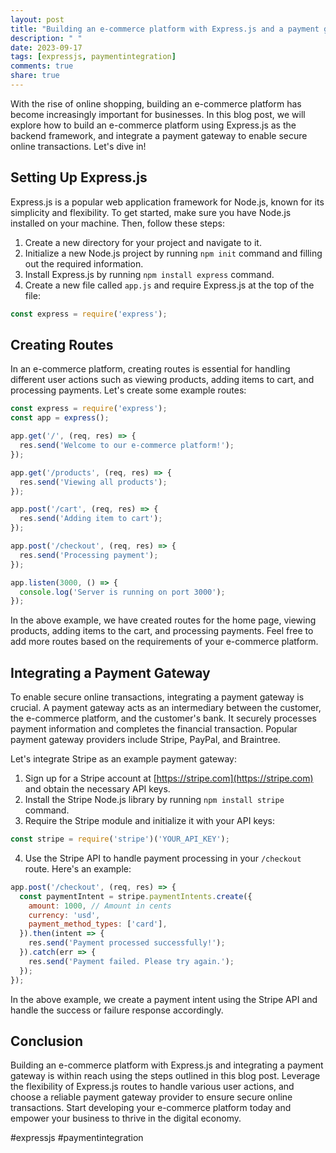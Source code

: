 ```yaml
---
layout: post
title: "Building an e-commerce platform with Express.js and a payment gateway integration"
description: " "
date: 2023-09-17
tags: [expressjs, paymentintegration]
comments: true
share: true
---
```


With the rise of online shopping, building an e-commerce platform has become increasingly important for businesses. In this blog post, we will explore how to build an e-commerce platform using Express.js as the backend framework, and integrate a payment gateway to enable secure online transactions. Let's dive in!

## Setting Up Express.js

Express.js is a popular web application framework for Node.js, known for its simplicity and flexibility. To get started, make sure you have Node.js installed on your machine. Then, follow these steps:

1. Create a new directory for your project and navigate to it.
2. Initialize a new Node.js project by running `npm init` command and filling out the required information.
3. Install Express.js by running `npm install express` command.
4. Create a new file called `app.js` and require Express.js at the top of the file:
```javascript
const express = require('express');
```

## Creating Routes

In an e-commerce platform, creating routes is essential for handling different user actions such as viewing products, adding items to cart, and processing payments. Let's create some example routes:

```javascript
const express = require('express');
const app = express();

app.get('/', (req, res) => {
  res.send('Welcome to our e-commerce platform!');
});

app.get('/products', (req, res) => {
  res.send('Viewing all products');
});

app.post('/cart', (req, res) => {
  res.send('Adding item to cart');
});

app.post('/checkout', (req, res) => {
  res.send('Processing payment');
});

app.listen(3000, () => {
  console.log('Server is running on port 3000');
});
```

In the above example, we have created routes for the home page, viewing products, adding items to the cart, and processing payments. Feel free to add more routes based on the requirements of your e-commerce platform.

## Integrating a Payment Gateway

To enable secure online transactions, integrating a payment gateway is crucial. A payment gateway acts as an intermediary between the customer, the e-commerce platform, and the customer's bank. It securely processes payment information and completes the financial transaction. Popular payment gateway providers include Stripe, PayPal, and Braintree.

Let's integrate Stripe as an example payment gateway:

1. Sign up for a Stripe account at [https://stripe.com](https://stripe.com) and obtain the necessary API keys.
2. Install the Stripe Node.js library by running `npm install stripe` command.
3. Require the Stripe module and initialize it with your API keys:
```javascript
const stripe = require('stripe')('YOUR_API_KEY');
```
4. Use the Stripe API to handle payment processing in your `/checkout` route. Here's an example:
```javascript
app.post('/checkout', (req, res) => {
  const paymentIntent = stripe.paymentIntents.create({
    amount: 1000, // Amount in cents
    currency: 'usd',
    payment_method_types: ['card'],
  }).then(intent => {
    res.send('Payment processed successfully!');
  }).catch(err => {
    res.send('Payment failed. Please try again.');
  });
});
```

In the above example, we create a payment intent using the Stripe API and handle the success or failure response accordingly.

## Conclusion

Building an e-commerce platform with Express.js and integrating a payment gateway is within reach using the steps outlined in this blog post. Leverage the flexibility of Express.js routes to handle various user actions, and choose a reliable payment gateway provider to ensure secure online transactions. Start developing your e-commerce platform today and empower your business to thrive in the digital economy.

#expressjs #paymentintegration